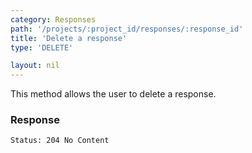 ```yaml
---
category: Responses
path: '/projects/:project_id/responses/:response_id'
title: 'Delete a response'
type: 'DELETE'

layout: nil
---
```


This method allows the user to delete a response.

### Response

```Status: 204 No Content```

